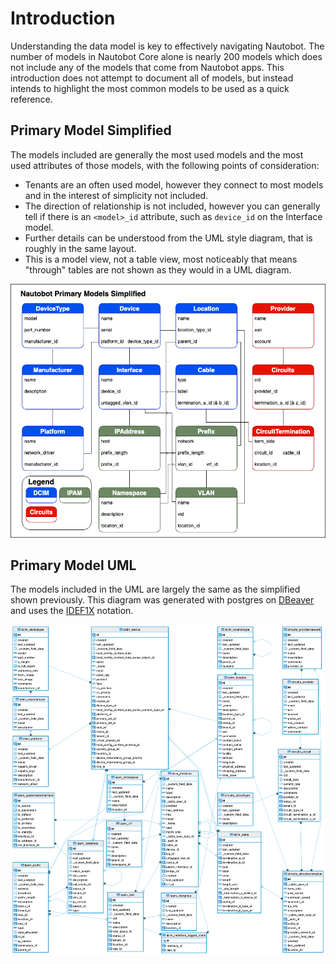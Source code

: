# Introduction

Understanding the data model is key to effectively navigating Nautobot. The number of models in Nautobot Core alone is nearly 200 models which does not include any of the models that come from Nautobot apps. This introduction does not attempt to document all of models, but instead intends to highlight the most common models to be used as a quick reference.

## Primary Model Simplified

The models included are generally the most used models and the most used attributes of those models, with the following points of consideration:

- Tenants are an often used model, however they connect to most models and in the interest of simplicity not included.
- The direction of relationship is not included, however you can generally tell if there is an `<model>_id` attribute, such as `device_id` on the Interface model.
- Further details can be understood from the UML style diagram, that is roughly in the same layout.
- This is a model view, not a table view, most noticeably that means "through" tables are not shown as they would in a UML diagram.

![Primary Model Simplified](../../../media/models/model_simple.png)

## Primary Model UML

The models included in the UML are largely the same as the simplified shown previously. This diagram was generated with postgres on [DBeaver](https://dbeaver.io/) and uses the [IDEF1X](https://en.wikipedia.org/wiki/IDEF1X) notation.

![Primary Model UML](../../../media/models/model_uml.png)
